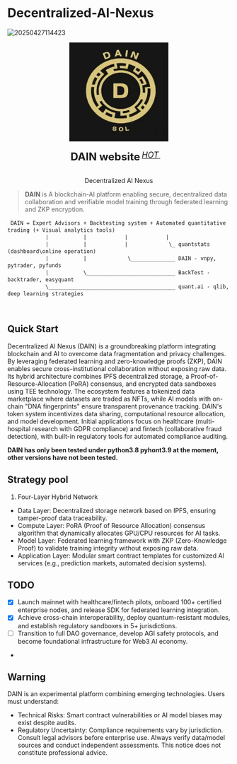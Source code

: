 # Decentralized-AI-Nexus


![20250427114423](https://github.com/user-attachments/assets/49acfc80-a6bf-4549-ac0d-3d332b76c418)



<div align="center">
  <a href="https://www.dain-sol.xyz/" target="_blank" rel="noopener">
    <picture>
      <source media="(prefers-color-scheme: dark)" alt="Decentralized AI Nexus" srcset="20250427114423.jpg" />
      <img alt="DAIN" width="224" src="20250427114423.jpg" />
    </picture>
  </a>
  <div>&nbsp;</div>
  <div align="center">
    <b><font size="5">DAIN website</font></b>
    <sup>
      <a href="https://www.dain-sol.xyz/">
        <i><font size="4">HOT</font></i>
      </a>
    </sup>
    &nbsp;&nbsp;&nbsp;&nbsp;

  </div>
  <div>&nbsp;</div>
</div>

<div align="center">
  <p>Decentralized AI Nexus</p>
</div>

>  <b>DAIN</b> is A blockchain-AI platform enabling secure, decentralized data collaboration and verifiable model training through federated learning and ZKP encryption.  



```
 DAIN = Expert Advisors + Backtesting system + Automated quantitative trading (+ Visual analytics tools)
            |           |            |            |
            |           |            |             \_ quantstats (dashboard\online operation)
            |           |             \______________ DAIN - vnpy, pytrader, pyfunds
            |           \____________________________ BackTest - backtrader, easyquant
            \________________________________________ quant.ai - qlib, deep learning strategies
```

<br>



## Quick Start

Decentralized AI Nexus (DAIN) is a groundbreaking platform integrating
blockchain and AI to overcome data fragmentation and privacy challenges.
By leveraging federated learning and zero-knowledge proofs (ZKP),
DAIN enables secure cross-institutional collaboration without exposing raw data.
Its hybrid architecture combines IPFS decentralized storage, a Proof-of-Resource-Allocation (PoRA) consensus,
and encrypted data sandboxes using TEE technology. The ecosystem features a tokenized data marketplace where datasets
are traded as NFTs, while AI models with on-chain "DNA fingerprints" ensure transparent provenance tracking. DAIN's 
token system incentivizes data sharing, computational resource allocation, and model development.
Initial applications focus on healthcare (multi-hospital research with GDPR compliance) and fintech (collaborative fraud detection),
with built-in regulatory tools for automated compliance auditing.

<b>DAIN has only been tested under python3.8 pyhont3.9 at the moment, other versions have not been tested.</b>






## Strategy pool

1. Four-Layer Hybrid Network
- Data Layer: Decentralized storage network based on IPFS, ensuring tamper-proof data traceability.
- Compute Layer: PoRA (Proof of Resource Allocation) consensus algorithm that dynamically allocates GPU/CPU resources for AI tasks.
- Model Layer: Federated learning framework with ZKP (Zero-Knowledge Proof) to validate training integrity without exposing raw data.
- Application Layer: Modular smart contract templates for customized AI services (e.g., prediction markets, automated decision systems).














## TODO

- [x] Launch mainnet with healthcare/fintech pilots, onboard 100+ certified enterprise nodes, and release SDK for federated learning integration.
- [x] Achieve cross-chain interoperability, deploy quantum-resistant modules, and establish regulatory sandboxes in 5+ jurisdictions.
- [ ] Transition to full DAO governance, develop AGI safety protocols, and become foundational infrastructure for Web3 AI economy.
-







## Warning

DAIN is an experimental platform combining emerging technologies. Users must understand:
- Technical Risks: Smart contract vulnerabilities or AI model biases may exist despite audits.
- Regulatory Uncertainty: Compliance requirements vary by jurisdiction. Consult legal advisors before enterprise use.
Always verify data/model sources and conduct independent assessments. This notice does not constitute professional advice.




